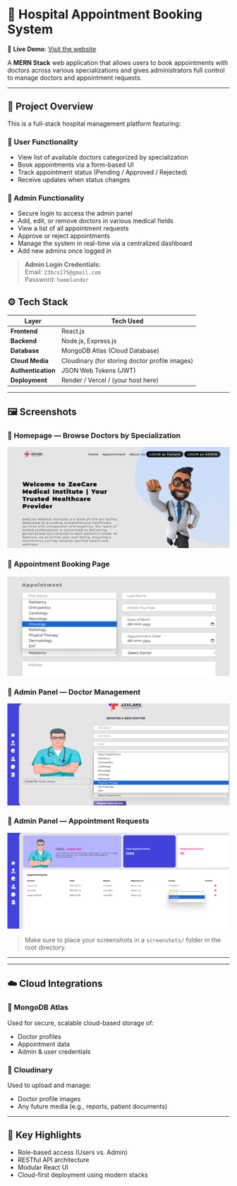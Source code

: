 # 🏥 Hospital Appointment Booking System

🔗 **Live Demo**: [Visit the website](https://hospital-patient.onrender.com/)  

A **MERN Stack** web application that allows users to book appointments with doctors across various specializations and gives administrators full control to manage doctors and appointment requests.

---

## 📌 Project Overview

This is a full-stack hospital management platform featuring:

### 🔹 User Functionality
- View list of available doctors categorized by specialization
- Book appointments via a form-based UI
- Track appointment status (Pending / Approved / Rejected)
- Receive updates when status changes

### 🔹 Admin Functionality
- Secure login to access the admin panel
- Add, edit, or remove doctors in various medical fields
- View a list of all appointment requests
- Approve or reject appointments
- Manage the system in real-time via a centralized dashboard
- Add new admins once logged in

> **Admin Login Credentials:**  
> Email: `23bcs175@gmail.com`  
> Password: `homelander`

## ⚙️ Tech Stack

| Layer         | Tech Used |
|---------------|-----------|
| **Frontend**  | React.js|
| **Backend**   | Node.js, Express.js |
| **Database**  | MongoDB Atlas (Cloud Database) |
| **Cloud Media** | Cloudinary (for storing doctor profile images) |
| **Authentication** | JSON Web Tokens (JWT) |
| **Deployment** | Render / Vercel / (your host here) |

---

## 🖼️ Screenshots

### 🔹 Homepage — Browse Doctors by Specialization
![Homepage](./screenshots/homepage.png)

### 🔹 Appointment Booking Page
![Booking Page](./screenshots/booking.png)

### 🔹 Admin Panel — Doctor Management
![Admin Doctors](./screenshots/admin-doctors.png)

### 🔹 Admin Panel — Appointment Requests
![Admin Appointments](./screenshots/admin-appointments.png)

> Make sure to place your screenshots in a `screenshots/` folder in the root directory.

---


---

## ☁️ Cloud Integrations

### 🔸 MongoDB Atlas
Used for secure, scalable cloud-based storage of:
- Doctor profiles
- Appointment data
- Admin & user credentials

### 🔸 Cloudinary
Used to upload and manage:
- Doctor profile images
- Any future media (e.g., reports, patient documents)

---

## 🚀 Key Highlights

- Role-based access (Users vs. Admin)
- RESTful API architecture
- Modular React UI 
- Cloud-first deployment using modern stacks





